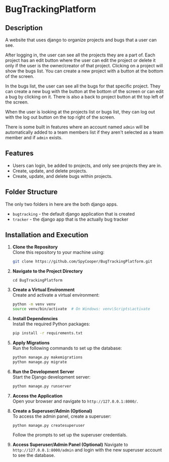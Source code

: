 # BugTrackingPlatform

## Description
A website that uses django to organize projects and bugs that a user can see.

After logging in, the user can see all the projects they are a part of. Each project has an edit button where the user can edit the project or delete it only if the user is the owner/creator of that project. Clicking on a project will show the bugs list. You can create a new project with a button at the bottom of the screen.

In the bugs list, the user can see all the bugs for that specific project. They can create a new bug with the button at the bottom of the screen or can edit a bug by clicking on it. There is also a back to project button at tht top left of the screen.

When the user is looking at the projects list or bugs list, they can log out with the log out button on the top right of the screen.

There is some built in features where an account named `admin` will be automatically added to a team members list if they aren't selected as a team member and if `admin` exists.

## Features
- Users can login, be added to projects, and only see projects they are in.
- Create, update, and delete projects.
- Create, update, and delete bugs within projects.

## Folder Structure
The only two folders in here are the both django apps.
- `bugtracking` -  the default django application that is created
- `tracker` - the django app that is the actually bug tracker

## Installation and Execution

1. **Clone the Repository**  
    Clone this repository to your machine using:
    ```bash
    git clone https://github.com/SpyCooper/BugTrackingPlatform.git
    ```

2. **Navigate to the Project Directory**  
    ```
    cd BugTrackingPlatform
    ```

3. **Create a Virtual Environment**  
    Create and activate a virtual environment:
    ```bash
    python -m venv venv
    source venv/bin/activate  # On Windows: venv\Scripts\activate
    ```

4. **Install Dependencies**  
    Install the required Python packages:
    ```bash
    pip install -r requirements.txt
    ```

5. **Apply Migrations**  
    Run the following commands to set up the database:
    ```bash
    python manage.py makemigrations
    python manage.py migrate
    ```

6. **Run the Development Server**  
    Start the Django development server:
    ```bash
    python manage.py runserver
    ```

7. **Access the Application**  
    Open your browser and navigate to `http://127.0.0.1:8000/`.

8. **Create a Superuser/Admin (Optional)**  
    To access the admin panel, create a superuser:
    ```bash
    python manage.py createsuperuser
    ```
    Follow the prompts to set up the superuser credentials.

9. **Access Superuser/Admin Panel (Optional)** 
    Navigate to `http://127.0.0.1:8000/admin` and login with the new superuser account to see the database.
